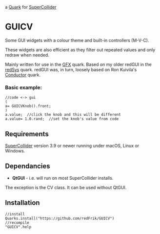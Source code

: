 a [Quark](https://supercollider-quarks.github.io/quarks/) for [SuperCollider](https://supercollider.github.io)

# GUICV

Some GUI widgets with a colour theme and built-in controllers (M-V-C).

These widgets are also efficient as they filter out repeated values and only redraw when needed.

Mainly written for use in the [GFX](https://github.com/redFrik/GFX) quark. Based on my older redGUI in the [redSys](https://github.com/redFrik/redSys) quark. redGUI was, in turn, loosely based on Ron Kuivila's [Conductor](https://github.com/supercollider-quarks/Conductor) quark.

### Basic example:

```supercollider
//code <-> gui
(
a= GUICVKnob().front;
)
a.value;  //click the knob and this will be different
a.value= 1.0.rand;  //set the knob's value from code
```

## Requirements

[SuperCollider](https://supercollider.github.io) version 3.9 or newer running under macOS, Linux or Windows.

## Dependancies

* **QtGUI** - i.e. will run on most SuperCollider installs.

The exception is the CV class. It can be used without QtGUI.

## Installation

```supercollider
//install
Quarks.install("https://github.com/redFrik/GUICV")
//recompile
"GUICV".help
```

